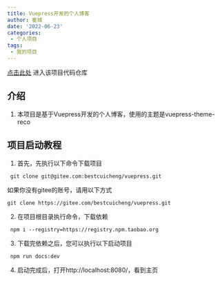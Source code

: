 ```yaml
---
title: Vuepress开发的个人博客
author: 崔城
date: '2022-06-23'
categories:
 - 个人项目
tags:
 - 我的项目
---
```


[点击此处][1]
进入该项目代码仓库

  [1]: https://gitee.com/bestcuicheng/vuepress

## 介绍
1. 本项目是基于Vuepress开发的个人博客，使用的主题是vuepress-theme-reco

## 项目启动教程
  1. 首先，先执行以下命令下载项目
  ```
   git clone git@gitee.com:bestcuicheng/vuepress.git
  ```
  如果你没有gitee的账号，请用以下方式
  ```
  git clone https://gitee.com/bestcuicheng/vuepress.git
  ```

  2. 在项目根目录执行命令，下载依赖
  ```
   npm i --registry=https://registry.npm.taobao.org
  ```

  3. 下载完依赖之后，您可以执行以下启动项目
  ```
   npm run docs:dev
  ```

  4. 启动完成后，打开http://localhost:8080/，看到主页

  <Vssue title="blog" />